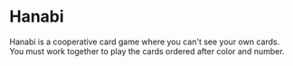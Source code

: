 # Hanabi
Hanabi is a cooperative card game where you can't see your own cards. You must work together to play the cards ordered after color and number.
